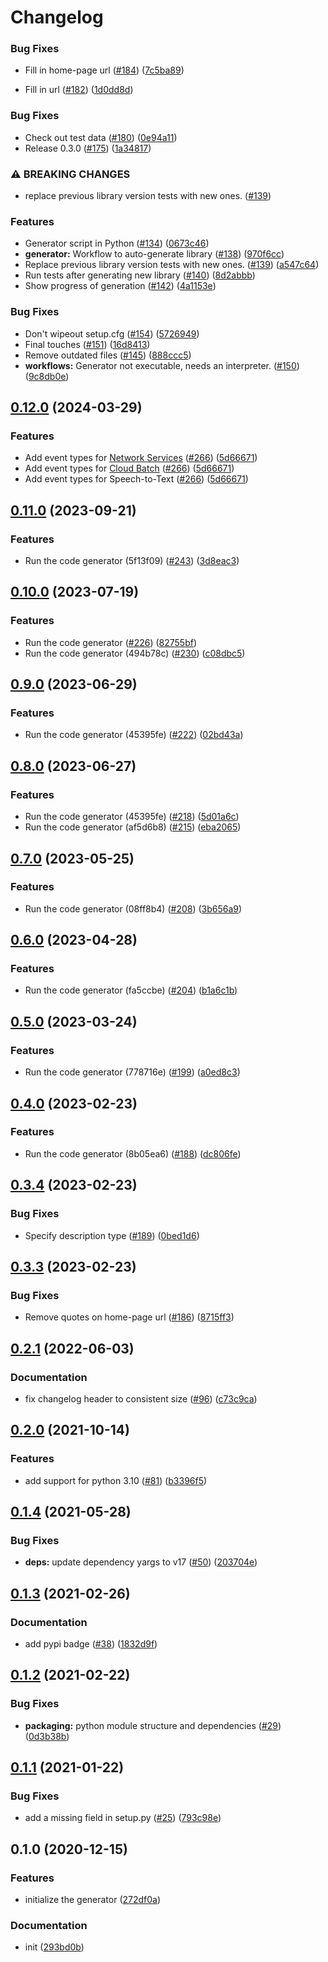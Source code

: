 # Changelog

### Bug Fixes

* Fill in home-page url ([#184](https://github.com/googleapis/google-cloudevents-python/issues/184)) ([7c5ba89](https://github.com/googleapis/google-cloudevents-python/commit/7c5ba895c8c124c4a871eb5f150bcf010c772d04))

* Fill in url ([#182](https://github.com/googleapis/google-cloudevents-python/issues/182)) ([1d0dd8d](https://github.com/googleapis/google-cloudevents-python/commit/1d0dd8d794567ea841a1ebed237cc9f5897822bc))

### Bug Fixes

* Check out test data ([#180](https://github.com/googleapis/google-cloudevents-python/issues/180)) ([0e94a11](https://github.com/googleapis/google-cloudevents-python/commit/0e94a11dfc9f91690ad6d6aa2eb4ffa5a125f4ac))
* Release 0.3.0 ([#175](https://github.com/googleapis/google-cloudevents-python/issues/175)) ([1a34817](https://github.com/googleapis/google-cloudevents-python/commit/1a34817c737eee26bd4932166f5dfe42145f4d1e))

### ⚠ BREAKING CHANGES

* replace previous library version tests with new ones. ([#139](https://github.com/googleapis/google-cloudevents-python/issues/139))

### Features

* Generator script in Python ([#134](https://github.com/googleapis/google-cloudevents-python/issues/134)) ([0673c46](https://github.com/googleapis/google-cloudevents-python/commit/0673c46fea35f9351bcc99ce4b86ceb9cf085893))
* **generator:** Workflow to auto-generate library ([#138](https://github.com/googleapis/google-cloudevents-python/issues/138)) ([970f6cc](https://github.com/googleapis/google-cloudevents-python/commit/970f6cc553849499906477be7149bc9e31e3bff2))
* Replace previous library version tests with new ones. ([#139](https://github.com/googleapis/google-cloudevents-python/issues/139)) ([a547c64](https://github.com/googleapis/google-cloudevents-python/commit/a547c643650c664aef26ef9c7ff67bcc7b5fd1d8))
* Run tests after generating new library ([#140](https://github.com/googleapis/google-cloudevents-python/issues/140)) ([8d2abbb](https://github.com/googleapis/google-cloudevents-python/commit/8d2abbb79fa2d4ecdf7492115bd9e2015081d7ee))
* Show progress of generation ([#142](https://github.com/googleapis/google-cloudevents-python/issues/142)) ([4a1153e](https://github.com/googleapis/google-cloudevents-python/commit/4a1153e17deb90ec4cb1059e2fbcac7d32108968))


### Bug Fixes

* Don't wipeout setup.cfg ([#154](https://github.com/googleapis/google-cloudevents-python/issues/154)) ([5726949](https://github.com/googleapis/google-cloudevents-python/commit/57269493b7f95de1be5b4f699a97089e1ab4f6ac))
* Final touches ([#151](https://github.com/googleapis/google-cloudevents-python/issues/151)) ([16d8413](https://github.com/googleapis/google-cloudevents-python/commit/16d8413619289e178b9350e8296f2842a4322809))
* Remove outdated files ([#145](https://github.com/googleapis/google-cloudevents-python/issues/145)) ([888ccc5](https://github.com/googleapis/google-cloudevents-python/commit/888ccc54b46225ee27c3485e09eda0922535a195))
* **workflows:** Generator not executable, needs an interpreter. ([#150](https://github.com/googleapis/google-cloudevents-python/issues/150)) ([9c8db0e](https://github.com/googleapis/google-cloudevents-python/commit/9c8db0ea7f343e91ec51d9aaad6d90cad09cb4dd))

## [0.12.0](https://github.com/googleapis/google-cloudevents-python/compare/v0.11.0...v0.12.0) (2024-03-29)


### Features

* Add event types for  [Network Services](https://cloud.google.com/eventarc/docs/reference/supported-events#network-services) ([#266](https://github.com/googleapis/google-cloudevents-python/issues/266)) ([5d66671](https://github.com/googleapis/google-cloudevents-python/commit/5d66671fbeb7b09c865d1cde50c38710b9879ae5))
* Add event types for [Cloud Batch](https://cloud.google.com/eventarc/docs/reference/supported-events#batch) ([#266](https://github.com/googleapis/google-cloudevents-python/issues/266)) ([5d66671](https://github.com/googleapis/google-cloudevents-python/commit/5d66671fbeb7b09c865d1cde50c38710b9879ae5))
* Add event types for Speech-to-Text ([#266](https://github.com/googleapis/google-cloudevents-python/issues/266)) ([5d66671](https://github.com/googleapis/google-cloudevents-python/commit/5d66671fbeb7b09c865d1cde50c38710b9879ae5))

## [0.11.0](https://github.com/googleapis/google-cloudevents-python/compare/v0.10.0...v0.11.0) (2023-09-21)


### Features

* Run the code generator (5f13f09) ([#243](https://github.com/googleapis/google-cloudevents-python/issues/243)) ([3d8eac3](https://github.com/googleapis/google-cloudevents-python/commit/3d8eac3fcd021e2cf47bdc57ce7856df1e03a204))

## [0.10.0](https://github.com/googleapis/google-cloudevents-python/compare/v0.9.0...v0.10.0) (2023-07-19)


### Features

* Run the code generator ([#226](https://github.com/googleapis/google-cloudevents-python/issues/226)) ([82755bf](https://github.com/googleapis/google-cloudevents-python/commit/82755bf21fe0322ad50521a8f30f74d025e579a9))
* Run the code generator (494b78c) ([#230](https://github.com/googleapis/google-cloudevents-python/issues/230)) ([c08dbc5](https://github.com/googleapis/google-cloudevents-python/commit/c08dbc5e3f9e240f19978555620003989c735dda))

## [0.9.0](https://github.com/googleapis/google-cloudevents-python/compare/v0.8.0...v0.9.0) (2023-06-29)


### Features

* Run the code generator (45395fe) ([#222](https://github.com/googleapis/google-cloudevents-python/issues/222)) ([02bd43a](https://github.com/googleapis/google-cloudevents-python/commit/02bd43aef2ff572fd71d0431ebe35baceb1e5dad))

## [0.8.0](https://github.com/googleapis/google-cloudevents-python/compare/v0.7.0...v0.8.0) (2023-06-27)


### Features

* Run the code generator (45395fe) ([#218](https://github.com/googleapis/google-cloudevents-python/issues/218)) ([5d01a6c](https://github.com/googleapis/google-cloudevents-python/commit/5d01a6c3d63f0cb8f97666c46d1bec63c4b279fa))
* Run the code generator (af5d6b8) ([#215](https://github.com/googleapis/google-cloudevents-python/issues/215)) ([eba2065](https://github.com/googleapis/google-cloudevents-python/commit/eba206589cc708937bb168112d0c3feb9e4c306f))

## [0.7.0](https://github.com/googleapis/google-cloudevents-python/compare/v0.6.0...v0.7.0) (2023-05-25)


### Features

* Run the code generator (08ff8b4) ([#208](https://github.com/googleapis/google-cloudevents-python/issues/208)) ([3b656a9](https://github.com/googleapis/google-cloudevents-python/commit/3b656a9dc2e76f807765edb9dd67214a726e24b1))

## [0.6.0](https://github.com/googleapis/google-cloudevents-python/compare/v0.5.0...v0.6.0) (2023-04-28)


### Features

* Run the code generator (fa5ccbe) ([#204](https://github.com/googleapis/google-cloudevents-python/issues/204)) ([b1a6c1b](https://github.com/googleapis/google-cloudevents-python/commit/b1a6c1ba3170a0719a474bde5c10ca746f614d8c))

## [0.5.0](https://github.com/googleapis/google-cloudevents-python/compare/v0.4.0...v0.5.0) (2023-03-24)


### Features

* Run the code generator (778716e) ([#199](https://github.com/googleapis/google-cloudevents-python/issues/199)) ([a0ed8c3](https://github.com/googleapis/google-cloudevents-python/commit/a0ed8c30e5bcc2f4cf99c697693f7e90d70e1485))

## [0.4.0](https://github.com/googleapis/google-cloudevents-python/compare/v0.3.4...v0.4.0) (2023-02-23)


### Features

* Run the code generator (8b05ea6) ([#188](https://github.com/googleapis/google-cloudevents-python/issues/188)) ([dc806fe](https://github.com/googleapis/google-cloudevents-python/commit/dc806feb78276ac6c7855502b5733aad59eb9992))

## [0.3.4](https://github.com/googleapis/google-cloudevents-python/compare/v0.3.3...v0.3.4) (2023-02-23)


### Bug Fixes

* Specify description type ([#189](https://github.com/googleapis/google-cloudevents-python/issues/189)) ([0bed1d6](https://github.com/googleapis/google-cloudevents-python/commit/0bed1d6d51d5f54adccac45e921621805bccf550))

## [0.3.3](https://github.com/googleapis/google-cloudevents-python/compare/v0.3.2...v0.3.3) (2023-02-23)


### Bug Fixes

* Remove quotes on home-page url ([#186](https://github.com/googleapis/google-cloudevents-python/issues/186)) ([8715ff3](https://github.com/googleapis/google-cloudevents-python/commit/8715ff3717d9f2db90d533beff79fe04aecd6d13))

## [0.2.1](https://github.com/googleapis/google-cloudevents-python/compare/v0.2.0...v0.2.1) (2022-06-03)


### Documentation

* fix changelog header to consistent size ([#96](https://github.com/googleapis/google-cloudevents-python/issues/96)) ([c73c9ca](https://github.com/googleapis/google-cloudevents-python/commit/c73c9cab65fd3ed64939f5b0edbc915cc4d39131))

## [0.2.0](https://www.github.com/googleapis/google-cloudevents-python/compare/v0.1.4...v0.2.0) (2021-10-14)


### Features

* add support for python 3.10 ([#81](https://www.github.com/googleapis/google-cloudevents-python/issues/81)) ([b3396f5](https://www.github.com/googleapis/google-cloudevents-python/commit/b3396f5ce24cf582ad13325ef12081c93ecad6c9))

## [0.1.4](https://www.github.com/googleapis/google-cloudevents-python/compare/v0.1.3...v0.1.4) (2021-05-28)


### Bug Fixes

* **deps:** update dependency yargs to v17 ([#50](https://www.github.com/googleapis/google-cloudevents-python/issues/50)) ([203704e](https://www.github.com/googleapis/google-cloudevents-python/commit/203704e57c40d9191f9925a52e4a74afc10a7de9))

## [0.1.3](https://www.github.com/googleapis/google-cloudevents-python/compare/v0.1.2...v0.1.3) (2021-02-26)


### Documentation

* add pypi badge ([#38](https://www.github.com/googleapis/google-cloudevents-python/issues/38)) ([1832d9f](https://www.github.com/googleapis/google-cloudevents-python/commit/1832d9fcb64c2900df2f081d3a95e2b3cf833d0c))

## [0.1.2](https://www.github.com/googleapis/google-cloudevents-python/compare/v0.1.1...v0.1.2) (2021-02-22)


### Bug Fixes

* **packaging:** python module structure and dependencies ([#29](https://www.github.com/googleapis/google-cloudevents-python/issues/29)) ([0d3b38b](https://www.github.com/googleapis/google-cloudevents-python/commit/0d3b38b7c6df9aad8ba5f426d4f703c8a7bf663e))

## [0.1.1](https://www.github.com/googleapis/google-cloudevents-python/compare/v0.1.0...v0.1.1) (2021-01-22)


### Bug Fixes

* add a missing field in setup.py ([#25](https://www.github.com/googleapis/google-cloudevents-python/issues/25)) ([793c98e](https://www.github.com/googleapis/google-cloudevents-python/commit/793c98e99e3ac3f5d49cd1ee8d13f544e2b76484))

## 0.1.0 (2020-12-15)


### Features

* initialize the generator ([272df0a](https://www.github.com/googleapis/google-cloudevents-python/commit/272df0a9d861cc4503c8d1059621cb40a9cb58cf))


### Documentation

* init ([293bd0b](https://www.github.com/googleapis/google-cloudevents-python/commit/293bd0b32a46fffce6209e3dbb82341faf45dd84))
